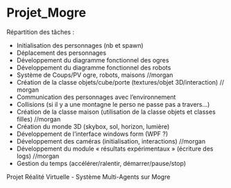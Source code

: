 Projet_Mogre
============

Répartition des tâches :
-	Initialisation des personnages (nb et spawn)
-	Déplacement des personnages
-	Développement du diagramme fonctionnel des ogres
-	Développement du diagramme fonctionnel des robots
-	Système de Coups/PV ogre, robots, maisons                                         //morgan
-	Création de la classe objets/cube/porte (textures/objet 3D/interaction)           // morgan
-	Communication des personnages avec l’environnement
-	Collisions (si il y a une montagne le perso ne passe pas a travers…)
-	Création de la classe maison (utilisation de la classe objets et classes filles)  //morgan
-	Création du monde 3D (skybox, sol, horizon, lumière)
-	Développement de l’interface windows form (WPF ?)
-	Développement des caméras (initialisation, interactions)                          //morgan  
-	Développement du module « résultats expérimentaux » (écriture des logs)           //morgan
-	Gestion du temps (accélérer/ralentir, démarrer/pause/stop)


Projet Réalité Virtuelle - Système Multi-Agents sur Mogre
